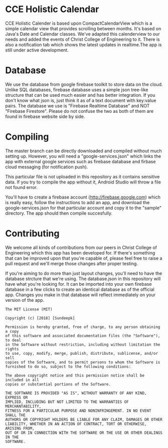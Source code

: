 # CCE Holistic Calendar
CCE Holistic Calender is based upon CompactCalendarView which is a simple calendar view that provides scrolling between months. It's based on Java's Date and Calendar classes. We've adapted this calenderview to our needs and added the events of Christ College of Engineering to it. There is also a notification tab which shows the latest updates in realtime.The app is still under active development.


# Database

We use the database from google firebase toolkit to store data on the cloud. Unlike SQL databases, firebase database uses a simple json tree-like structure that can be used much easier and has better integration. If you don't know what json is, just think it as of a text document with key:value pairs. The database we use is "Firebase Realtime Database" and NOT "Firebase Firestore". Please do not confuse the two as both of them are found in firebase website side by side.

# Compiling

The master branch can be directly downloaded and compiled without much setting up. However, you will need a "google-services.json" which links the app with external google services such as firebase database and firbase cloud messaging (for notification push). 

This particular file is not uploaded in this repository as it contains sensitive data. If you try to compile the app without it, Android Studio will throw a file not found error. 

You'll have to create a firebase account (http://firebase.google.com) which is really easy, follow the instructions to add an app, and download the google-services.json for that particular account and copy it to the "sample" directory. The app should then compile succesfully.


# Contributing  
We welcome all kinds of contributions from our peers in Christ College of Engineering which this app has been developed for. If there's something that can be improved upon that you're capable of, please feel free to raise a pull request and we'll merge those changes after proper testing.

If you're aiming to do more than just layout changes, you'll need to have the database strcture that we're using. The database.json in this repository will have what you're looking for. It can be imported into your own firebase database in a few clicks to create an identical database as of the official app. Changes you make in that database will reflect immediately on your version of the app.




```
The MIT License (MIT)

Copyright (c) [2018] [Sundeepk]

Permission is hereby granted, free of charge, to any person obtaining a copy
of this software and associated documentation files (the "Software"), to deal
in the Software without restriction, including without limitation the rights
to use, copy, modify, merge, publish, distribute, sublicense, and/or sell
copies of the Software, and to permit persons to whom the Software is
furnished to do so, subject to the following conditions:

The above copyright notice and this permission notice shall be included in all
copies or substantial portions of the Software.

THE SOFTWARE IS PROVIDED "AS IS", WITHOUT WARRANTY OF ANY KIND, EXPRESS OR
IMPLIED, INCLUDING BUT NOT LIMITED TO THE WARRANTIES OF MERCHANTABILITY,
FITNESS FOR A PARTICULAR PURPOSE AND NONINFRINGEMENT. IN NO EVENT SHALL THE
AUTHORS OR COPYRIGHT HOLDERS BE LIABLE FOR ANY CLAIM, DAMAGES OR OTHER
LIABILITY, WHETHER IN AN ACTION OF CONTRACT, TORT OR OTHERWISE, ARISING FROM,
OUT OF OR IN CONNECTION WITH THE SOFTWARE OR THE USE OR OTHER DEALINGS IN THE
SOFTWARE.
```
